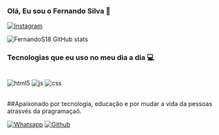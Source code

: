 ### Olá, Eu sou o Fernando Silva 👋

[![Instagram](https://img.shields.io/badge/Instagram-E4405F?style=for-the-badge&logo=instagram&logoColor=white)](https://Instagram.com/_nandooficial_18)

![FernandoS18 GitHub stats](https://github-readme-stats.vercel.app/api?username=FernandoS18&show_icons=true&theme=dark)

### Tecnologias que eu uso no meu dia a dia 💻

<div style="display: inline_block"></br>
  <img align="center" alt="html5" src="https://img.shields.io/badge/HTML-239120?style=for-the-badge&logo=html5&logoColor=white" />
    <img align="center" alt="js" src="https://img.shields.io/badge/JavaScript-F7DF1E?style=for-the-badge&logo=javascript&logoColor=white"/>
    <img align="center" alt="css" src="https://img.shields.io/badge/CSS3-1572B6?style=for-the-badge&logo=css3&logoColor=white"/>
<div><br/>


##Apaixonado por tecnologia, educação e por mudar a vida da pessoas atrasvés da pragramaçaõ. 

[![Whatsapp](https://img.shields.io/badge/WhatsApp-25D366?style=for-the-badge&logo=whatsapp&logoColor=white)](https://Whatsapp.com/85991128087)
[![Github](https://img.shields.io/badge/LinkedIn-0077B5?style=for-the-badge&logo=linkedin&logoColor=white)](https://)
